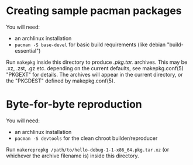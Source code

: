 # Creating sample pacman packages

You will need:
- an archlinux installation
- `pacman -S base-devel` for basic build requirements (like debian "build-essential")

Run `makepkg` inside this directory to produce *.pkg.tar.* archives. This may
be .xz, .zst, .gz etc. depending on the current defaults, see makepkg.conf(5)
"PKGEXT" for details. The archives will appear in the current directory, or the
"PKGDEST" defined by makepkg.conf(5).

# Byte-for-byte reproduction

You will need:
- an archlinux installation
- `pacman -S devtools` for the clean chroot builder/reproducer

Run `makerepropkg /path/to/hello-debug-1-1-x86_64.pkg.tar.xz` (or whichever the
archive filename is) inside this directory.
